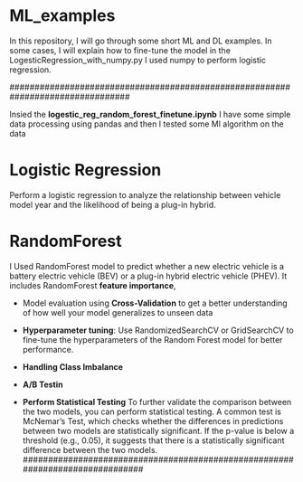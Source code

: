 # ML_examples
In this repository, I will go through some short ML and DL examples. In some cases, I will explain how to fine-tune the model
in the LogesticRegression_with_numpy.py I used numpy to perform logistic regression.

################################################################################

Insied the **logestic_reg_random_forest_finetune.ipynb** I have some simple data processing using pandas
and then I tested some Ml algorithm on the data
# Logistic Regression 
  Perform a logistic regression to analyze the relationship between vehicle model year and the likelihood of being a plug-in hybrid.
# RandomForest
I Used RandomForest model to predict whether a new electric vehicle is a battery electric vehicle (BEV) or a plug-in hybrid electric vehicle (PHEV). 
It includes RandomForest **feature importance**, 
 * Model evaluation using **Cross-Validation** to get a better understanding of how well your model generalizes to unseen data
  * **Hyperparameter tuning**: Use RandomizedSearchCV or GridSearchCV to fine-tune the hyperparameters of the Random Forest model for better performance.

 *  **Handling Class Imbalance**
 *  **A/B Testin**
 *   **Perform Statistical Testing** 
To further validate the comparison between the two models, you can perform statistical testing. A common test is McNemar’s Test, which checks whether the differences in predictions between two models are statistically significant.
If the p-value is below a threshold (e.g., 0.05), it suggests that there is a statistically significant difference between the two models.
##############################################################################
